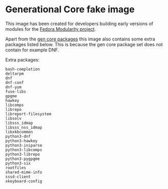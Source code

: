 # Generational Core fake image

This image has been created for developers building early versions of modules for the [Fedora Modularity project](https://fedoraproject.org/wiki/Modularity).

Apart from the [gen core packages](https://github.com/sgallagher/whatpkgs/blob/master/sampledata/fedora/25/runtime-source-packages-short.txt) this image also contains some extra packages listed below. This is because the gen core package set does not contain for example DNF.

Extra packages:

```
bash-completion
deltarpm
dnf
dnf-conf
dnf-yum
fuse-libs
gpgme
hawkey
libcomps
librepo
libreport-filesystem
libsolv
libsss_idmap
libsss_nss_idmap
libxkbcommon
python3-dnf
python3-hawkey
python3-iniparse
python3-libcomps
python3-librepo
python3-pygpgme
python3-six
rootfiles
shared-mime-info
sssd-client
xkeyboard-config
```
